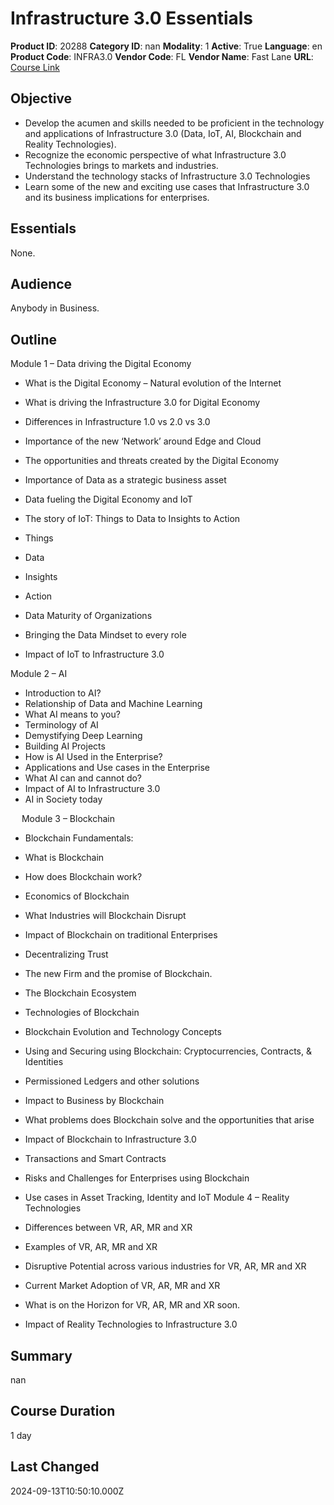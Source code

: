 # Infrastructure 3.0 Essentials

**Product ID**: 20288
**Category ID**: nan
**Modality**: 1
**Active**: True
**Language**: en
**Product Code**: INFRA3.0
**Vendor Code**: FL
**Vendor Name**: Fast Lane
**URL**: [Course Link](https://www.fastlaneus.com/course/training-infra3.0)

## Objective
- Develop the acumen and skills needed to be proficient in the technology and applications of Infrastructure 3.0 (Data, IoT, AI, Blockchain and Reality Technologies).
- Recognize the economic perspective of what Infrastructure 3.0 Technologies brings to markets and industries.
- Understand the technology stacks of Infrastructure 3.0 Technologies
- Learn some of the new and exciting use cases that Infrastructure 3.0  and its business implications for enterprises.

## Essentials
None.

## Audience
Anybody in Business.

## Outline
Module 1 – Data driving the Digital Economy




- What is the Digital Economy – Natural evolution of the Internet
- What is driving the Infrastructure 3.0 for Digital Economy

- Differences in Infrastructure 1.0 vs 2.0 vs 3.0
- Importance of the new ‘Network’ around Edge and Cloud
- The opportunities and threats created by the Digital Economy
- Importance of Data as a strategic business asset
- Data fueling the Digital Economy and IoT
- The story of IoT: Things to Data to Insights to Action

- Things
- Data
- Insights
- Action
- Data Maturity of Organizations
- Bringing the Data Mindset to every role
- Impact of IoT to Infrastructure 3.0

Module 2 – AI




- Introduction to AI?
- Relationship of Data and Machine Learning
- What AI means to you?
- Terminology of AI
- Demystifying Deep Learning
- Building AI Projects
- How is AI Used in the Enterprise?
- Applications and Use cases in the Enterprise
- What AI can and cannot do?
- Impact of AI to Infrastructure 3.0
- AI in Society today

 
Module 3 – Blockchain 




- Blockchain Fundamentals:

- What is Blockchain
- How does Blockchain work?
- Economics of Blockchain

- What Industries will Blockchain Disrupt
- Impact of Blockchain on traditional Enterprises
- Decentralizing Trust
- The new Firm and the promise of Blockchain.
- The Blockchain Ecosystem
- Technologies of Blockchain

- Blockchain Evolution and Technology Concepts
- Using and Securing using Blockchain: Cryptocurrencies, Contracts, & Identities
- Permissioned Ledgers and other solutions
- Impact to Business by Blockchain
- What problems does Blockchain solve and the opportunities that arise
- Impact of Blockchain to Infrastructure 3.0

- Transactions and Smart Contracts
- Risks and Challenges for Enterprises using Blockchain
- Use cases in Asset Tracking, Identity and IoT
Module 4 – Reality Technologies 




- Differences between VR, AR, MR and XR
- Examples of VR, AR, MR and XR
- Disruptive Potential across various industries for VR, AR, MR and XR
- Current Market Adoption of VR, AR, MR and XR
- What is on the Horizon for VR, AR, MR and XR soon.
- Impact of Reality Technologies to Infrastructure 3.0

## Summary
nan

## Course Duration
1 day

## Last Changed
2024-09-13T10:50:10.000Z
